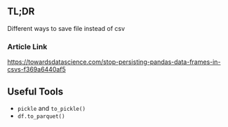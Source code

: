 ## TL;DR
Different ways to save file instead of csv
### Article Link
https://towardsdatascience.com/stop-persisting-pandas-data-frames-in-csvs-f369a6440af5
## Useful Tools
*  `pickle` and `to_pickle()`
*  `df.to_parquet()`

